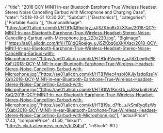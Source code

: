 {
	"title": "2018 QCY MINI1 In-ear Bluetooth Earphone True Wireless Headset Stereo Noise Cancelling Earbud with Microphone and Charging Case",
	"date": "2018-10-31 10:30:20",
	"SubCat": ["Electronics"],
	"categories": ["Portable Audio "],
	"thumbnailImage": "https://ae01.alicdn.com/kf/HTB1dQRpejgy_uJjSZKbq6xXkXXac/2018-QCY-MINI1-In-ear-Bluetooth-Earphone-True-Wireless-Headset-Stereo-Noise-Cancelling-Earbud-with-Microphone.jpg_220x220.jpg",
	"BigImage": ["https://ae01.alicdn.com/kf/HTB1dQRpejgy_uJjSZKbq6xXkXXac/2018-QCY-MINI1-In-ear-Bluetooth-Earphone-True-Wireless-Headset-Stereo-Noise-Cancelling-Earbud-with-Microphone.jpg","https://ae01.alicdn.com/kf/HTB1qFVqejgy_uJjSZLeq6yPlFXaF/2018-QCY-MINI1-In-ear-Bluetooth-Earphone-True-Wireless-Headset-Stereo-Noise-Cancelling-Earbud-with-Microphone.jpg","https://ae01.alicdn.com/kf/HTB1Wec4nsbI8KJjy1zdq6ze1VXa1/2018-QCY-MINI1-In-ear-Bluetooth-Earphone-True-Wireless-Headset-Stereo-Noise-Cancelling-Earbud-with-Microphone.jpg","https://ae01.alicdn.com/kf/HTB1IW1Kmkfb_uJjSsrbq6z6bVXaQ/2018-QCY-MINI1-In-ear-Bluetooth-Earphone-True-Wireless-Headset-Stereo-Noise-Cancelling-Earbud-with-Microphone.jpg","https://ae01.alicdn.com/kf/HTB19s..d7fb_uJkSmRyq6zWxVXab/2018-QCY-MINI1-In-ear-Bluetooth-Earphone-True-Wireless-Headset-Stereo-Noise-Cancelling-Earbud-with-Microphone.jpg"],
	"actualPrice": 17.43,
	"comparePrice": 41.50,
	"linkurl": "http://s.click.aliexpress.com/e/btlX4tvI",
	"inStock": 80
}
